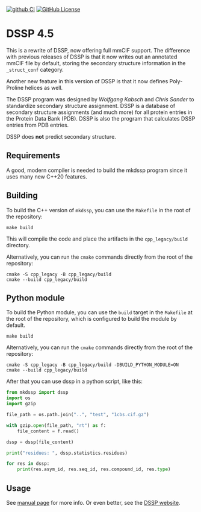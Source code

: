 [![github CI](https://github.com/pdb-redo/dssp/actions/workflows/cmake-multi-platform.yml/badge.svg)](https://github.com/pdb-redo/dssp/actions)
[![GitHub License](https://img.shields.io/github/license/pdb-redo/dssp)](https://github.com/pdb-redo/dssp/LICENSE)

DSSP 4.5
========

This is a rewrite of DSSP, now offering full mmCIF support. The difference
with previous releases of DSSP is that it now writes out an annotated mmCIF
file by default, storing the secondary structure information in the
`_struct_conf` category.

Another new feature in this version of DSSP is that it now defines
Poly-Proline helices as well.

The DSSP program was designed by _Wolfgang Kabsch_ and _Chris Sander_ to
standardize secondary structure assignment. DSSP is a database of secondary
structure assignments (and much more) for all protein entries in the Protein
Data Bank (PDB). DSSP is also the program that calculates DSSP entries from
PDB entries.

DSSP does **not** predict secondary structure.

Requirements
------------

A good, modern compiler is needed to build the mkdssp program since it uses
many new C++20 features.

Building
--------

To build the C++ version of `mkdssp`, you can use the `Makefile` in the root of the repository:

```console
make build
```

This will compile the code and place the artifacts in the `cpp_legacy/build` directory.

Alternatively, you can run the `cmake` commands directly from the root of the repository:

```console
cmake -S cpp_legacy -B cpp_legacy/build
cmake --build cpp_legacy/build
```

Python module
-------------

To build the Python module, you can use the `build` target in the `Makefile` at the root of the repository, which is configured to build the module by default.

```console
make build
```

Alternatively, you can run the `cmake` commands directly from the root of the repository:

```console
cmake -S cpp_legacy -B cpp_legacy/build -DBUILD_PYTHON_MODULE=ON
cmake --build cpp_legacy/build
```

After that you can use dssp in a python script, like this:

```python
from mkdssp import dssp
import os
import gzip

file_path = os.path.join("..", "test", "1cbs.cif.gz")

with gzip.open(file_path, "rt") as f:
    file_content = f.read()

dssp = dssp(file_content)

print("residues: ", dssp.statistics.residues)

for res in dssp:
    print(res.asym_id, res.seq_id, res.compound_id, res.type)

```

Usage
-----

See [manual page](doc/mkdssp.md) for more info. Or even better, see the [DSSP website](https://pdb-redo.eu/dssp).
